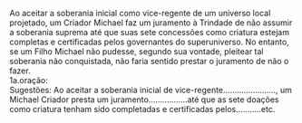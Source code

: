﻿Ao aceitar a soberania inicial como vice-regente de um universo local projetado, um Criador Michael faz um juramento à Trindade de não assumir a soberania suprema até que suas sete concessões como criatura estejam completas e certificadas pelos governantes do superuniverso. No entanto, se um Filho Michael não pudesse, segundo sua vontade, pleitear tal soberania não conquistada, não faria sentido prestar o juramento de não o fazer.<BR>1a.oração:<BR>Sugestões: Ao aceitar a soberania inicial de vice-regente......................., um Michael Criador presta um juramento.................até que as sete doações como criatura tenham sido completadas e certificadas pelos...........etc.<BR>